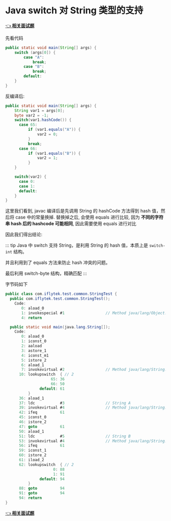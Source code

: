 # Java switch 对 String 类型的支持

[👈 **相关面试题**](./README.md#👉-switch-对-string-的支持)

先看代码

```java
public static void main(String[] args) {
    switch (args[0]) {
        case "A":
            break;
        case "B":
            break;
        default:
    }
}
```

反编译后:

```java
public static void main(String[] args) {
    String var1 = args[0];
    byte var2 = -1;
    switch(var1.hashCode()) {
      case 65:
          if (var1.equals("A")) {
              var2 = 0;
          }
          break;
      case 66:
          if (var1.equals("B")) {
              var2 = 1;
          }
    }

    switch(var2) {
      case 0:
      case 1:
      default:
    }
}
```

这里我们看到,  javac 编译后是先调用 String 的 hashCode 方法得到 hash 值，然后将 case 中的常量换掉.
替换掉之后, 会使用 equals 进行比较, 因为 **不同的字符串 hash 后的 hashcode 可能相同**, 因此需要使用 equals 进行对比

因此我们得出结论:

::: tip
Java 中 switch 支持 String，是利用 String 的 hash 值，本质上是 `switch-int` 结构。

并且利用到了 equals 方法来防止 hash 冲突的问题。

最后利用 switch-byte 结构，精确匹配
:::

字节码如下

```java
public class com.iflytek.test.common.StringTest {
  public com.iflytek.test.common.StringTest();
    Code:
       0: aload_0
       1: invokespecial #1                  // Method java/lang/Object."<init>":()V
       4: return

  public static void main(java.lang.String[]);
    Code:
       0: aload_0
       1: iconst_0
       2: aaload
       3: astore_1
       4: iconst_m1
       5: istore_2
       6: aload_1
       7: invokevirtual #2                  // Method java/lang/String.hashCode:()I
      10: lookupswitch  { // 2
                    65: 36
                    66: 50
               default: 61
          }
      36: aload_1
      37: ldc           #3                  // String A
      39: invokevirtual #4                  // Method java/lang/String.equals:(Ljava/lang/Object;)Z
      42: ifeq          61
      45: iconst_0
      46: istore_2
      47: goto          61
      50: aload_1
      51: ldc           #5                  // String B
      53: invokevirtual #4                  // Method java/lang/String.equals:(Ljava/lang/Object;)Z
      56: ifeq          61
      59: iconst_1
      60: istore_2
      61: iload_2
      62: lookupswitch  { // 2
                     0: 88
                     1: 91
               default: 94
          }
      88: goto          94
      91: goto          94
      94: return
}
```

[👈 **相关面试题**](./README.md#👉-switch-对-string-的支持)


